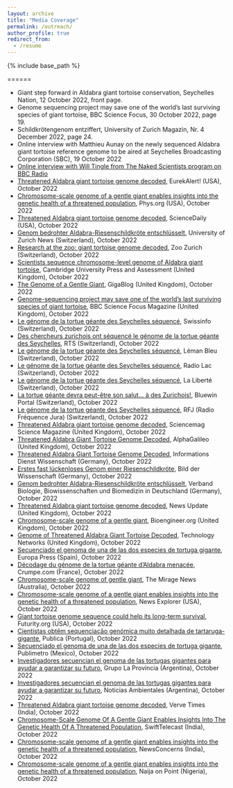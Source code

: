 ```yaml
---
layout: archive
title: "Media Coverage"
permalink: /outreach/
author_profile: true
redirect_from:
  - /resume
---
```


{% include base_path %}

======

* Giant step forward in Aldabra giant tortoise conservation, Seychelles Nation, 12 October 2022, front page.
* Genome sequencing project may save one of the world’s last surviving species of giant tortoise, BBC Science Focus, 30 October 2022, page 19.
* Schildkrötengenom entziffert, University of Zurich Magazin, Nr. 4 December 2022, page 24.
* Online interview with Matthieu Aunay on the newly sequenced Aldabra giant tortoise reference genome to be aired at Seychelles Broadcasting Corporation (SBC), 19 October 2022
* [Online interview with Will Tingle from The Naked Scientists program on BBC Radio](https://www.thenakedscientists.com/articles/interviews/sequencing-aldabra-giant-tortoise-genome)
* [Threatened Aldabra giant tortoise genome decoded](https://www.eurekalert.org/news-releases/967609), EurekAlert! (USA), October 2022
* [Chromosome-scale genome of a gentle giant enables insights into the genetic health of a threatened population](https://phys.org/news/2022-10-chromosome-scale-genome-gentle-giant-enables.html), Phys.org (USA), October 2022
* [Threatened Aldabra giant tortoise genome decoded](https://www.sciencedaily.com/releases/2022/10/221012103121.htm), ScienceDaily (USA), October 2022
* [Genom bedrohter Aldabra-Riesenschildkröte entschlüsselt](https://www.news.uzh.ch/de/articles/media/2022/Schildkroete.html), University of Zurich News (Switzerland), October 2022
* [Research at the zoo: giant tortoise genome decoded](https://www.zoo.ch/en/zoonews/research-zoo-giant-tortoise-genome-decoded), Zoo Zurich (Switzerland), October 2022
* [Scientists sequence chromosome-level genome of Aldabra giant tortoise](https://www.cambridge.org/core/services/aop-cambridge-core/content/view/8C458733482397A18C87A730037D80A/S0030605322001454a.pdf/briefly.pdf), Cambridge University Press and Assessment (United Kingdom), October 2022
* [The Genome of a Gentle Giant](http://gigasciencejournal.com/blog/aldabra-giant-tortoise-genome/), GigaBlog (United Kingdom), October 2022
* [Genome-sequencing project may save one of the world’s last surviving species of giant tortoise](https://www.sciencefocus.com/news/genome-sequencing-project-may-save-one-of-the-worlds-last-surviving-species-of-giant-tortoise/), BBC Science Focus Magazine (United Kingdom), October 2022
* [Le génome de la tortue géante des Seychelles séquencé](https://www.swissinfo.ch/fre/le-g%C3%A9nome-de-la-tortue-g%C3%A9ante-des-seychelles-s%C3%A9quenc%C3%A9/47973670), Swissinfo (Switzerland), October 2022
* [Des chercheurs zurichois ont séquencé le génome de la tortue géante des Seychelles](https://www.rts.ch/info/sciences-tech/13460220-des-chercheurs-zurichois-ont-sequence-le-genome-de-la-tortue-geante-des-seychelles.html), RTS (Switzerland), October 2022
* [Le génome de la tortue géante des Seychelles séquencé](https://www.lemanbleu.ch/fr/Actualite/Suisse/Le-genome-de-la-tortue-geante-des-Seychelles-sequence.html), Léman Bleu (Switzerland), October 2022
* [Le génome de la tortue géante des Seychelles séquencé](https://www.radiolac.ch/actualite/suisse/le-genome-de-la-tortue-geante-des-seychelles-sequence/), Radio Lac (Switzerland), October 2022
* [Le génome de la tortue géante des Seychelles séquencé](https://www.laliberte.ch/news-agence/detail/le-genome-de-la-tortue-geante-des-seychelles-sequence/663191), La Liberté (Switzerland), October 2022
* [La tortue géante devra peut-être son salut... à des Zurichois!](https://www.bluewin.ch/fr/infos/sciences-technique/le-g-nome-de-la-tortue-g-ante-des-seychelles-s-quenc-1416418.html), Bluewin Portal (Switzerland), October 2022
* [Le génome de la tortue géante des Seychelles séquencé](https://www.rfj.ch/rfj/Actualite/Suisse/Le-genome-de-la-tortue-geante-des-Seychelles-sequence.html), RFJ (Radio Fréquence Jura) (Switzerland), October 2022
* [Threatened Aldabra giant tortoise genome decoded](https://scienmag.com/threatened-aldabra-giant-tortoise-genome-decoded/), Sciencemag Science Magazine (United Kingdom), October 2022
* [Threatened Aldabra Giant Tortoise Genome Decoded](https://www.alphagalileo.org/en-gb/Item-Display/ItemId/225928?returnurl=https://www.alphagalileo.org/en-gb/Item-Display/ItemId/225928), AlphaGalileo (United Kingdom), October 2022
* [Threatened Aldabra Giant Tortoise Genome Decoded](https://idw-online.de/de/news802778), Informations Dienst Wissenschaft (Germany), October 2022
* [Erstes fast lückenloses Genom einer Riesenschildkröte](https://www.wissenschaft.de/erde-umwelt/erstes-fast-lueckenloses-genom-einer-riesenschildkroete/), Bild der Wissenschaft (Germany), October 2022
* [Genom bedrohter Aldabra-Riesenschildkröte entschlüsselt](https://www.vbio.de/aktuelles/details/wissenschaft/genom-bedrohter-aldabra-riesenschildkroete-entschluesselt), Verband Biologie, Biowissenschaften und Biomedizin in Deutschland (Germany), October 2022
* [Threatened Aldabra giant tortoise genome decoded](https://newsupdate.uk/threatened-aldabra-giant-tortoise-genome-decoded/), News Update (United Kingdom), October 2022
* [Chromosome-scale genome of a gentle giant](https://bioengineer.org/chromosome-scale-genome-of-a-gentle-giant/), Bioengineer.org (United Kingdom), October 2022
* [Genome of Threatened Aldabra Giant Tortoise Decoded](https://www.technologynetworks.com/tn/news/genome-of-threatened-aldabra-giant-tortoise-decoded-366525), Technology Networks (United Kingdom), October 2022
* [Secuenciado el genoma de una de las dos especies de tortuga gigante](https://www.europapress.es/ciencia/habitat/noticia-secuenciado-genoma-dos-especies-tortuga-gigante-20221012194847.html), Europa Press (Spain), October 2022
* [Décodage du génome de la tortue géante d’Aldabra menacée](https://www.crumpe.com/2022/10/decodage-du-genome-de-la-tortue-geante-daldabra-menacee/), Crumpe.com (France), October 2022
* [Chromosome-scale genome of gentle giant](https://www.miragenews.com/chromosome-scale-genome-of-gentle-giant-872312/), The Mirage News (Australia), October 2022
* [Chromosome-scale genome of a gentle giant enables insights into the genetic health of a threatened population](https://newsexplorer.net/chromosome-scale-genome-of-a-gentle-giant-enables-insights-into-the-genetic-health-of-a-threatened-population-s4753797.html), News Explorer (USA), October 2022
* [Giant tortoise genome sequence could help its long-term survival](https://www.futurity.org/giant-tortoise-genome-sequence-conservation-2813122/), Futurity.org (USA), October 2022
* [Cientistas obtêm sequenciação genómica muito detalhada de tartaruga-gigante](https://www.publico.pt/2022/10/12/azul/noticia/cientistas-obtem-sequenciacao-genomica-detalhada-tartarugagigante-2023633), Publica (Portugal), October 2022
* [Secuenciado el genoma de una de las dos especies de tortuga gigante](https://www.publimetro.com.mx/noticias/2022/10/12/ciencia-secuenciado-el-genoma-de-una-de-las-dos-especies-de-tortuga-gigante/), Publimetro (Mexico), October 2022
* [Investigadores secuencian el genoma de las tortugas gigantes para ayudar a garantizar su futuro](https://www.grupolaprovincia.com/sociedad/investigadores-secuencian-el-genoma-de-las-tortugas-gigantes-para-ayudar-a-garantizar-su-futuro-1032667), Grupo La Provincia (Argentina), October 2022
* [Investigadores secuencian el genoma de las tortugas gigantes para ayudar a garantizar su futuro](https://noticiasambientales.com/ciencia/investigadores-secuencian-el-genoma-de-las-tortugas-gigantes-para-ayudar-a-garantizar-su-futuro/), Noticias Ambientales (Argentina), October 2022
* [Threatened Aldabra giant tortoise genome decoded](https://vervetimes.com/threatened-aldabra-giant-tortoise-genome-decoded-sciencedaily/), Verve Times (India), October 2022
* [Chromosome-Scale Genome Of A Gentle Giant Enables Insights Into The Genetic Health Of A Threatened Population](https://swifttelecast.com/chromosome-scale-genome-of-a-gentle-giant-enables-insights-into-the-genetic-health-of-a-threatened-population/), SwiftTelecast (India), October 2022
* [Chromosome-scale genome of a gentle giant enables insights into the genetic health of a threatened population](https://newsconcerns.com/chromosome-scale-genome-of-a-gentle-giant-enables-insights-into-the-genetic-health-of-a-threatened-population/), NewsConcerns (India), October 2022
* [Chromosome-scale genome of a gentle giant enables insights into the genetic health of a threatened population](https://naijaonpoint.com.ng/chromosome-scale-genome-of-a-gentle-giant-enables-insights-into-the-genetic-health-of-a-threatened-population/), Naija on Point (Nigeria), October 2022
